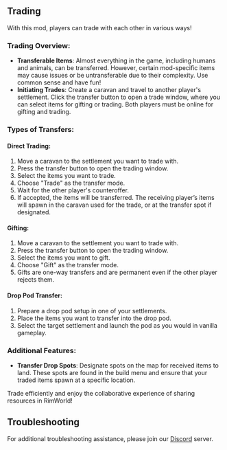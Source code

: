 ## Trading

With this mod, players can trade with each other in various ways!

### Trading Overview:

- **Transferable Items**: Almost everything in the game, including humans and animals, can be transferred. However, certain mod-specific items may cause issues or be untransferable due to their complexity. Use common sense and have fun!
- **Initiating Trades**: Create a caravan and travel to another player's settlement. Click the transfer button to open a trade window, where you can select items for gifting or trading. Both players must be online for gifting and trading.

### Types of Transfers:

#### Direct Trading:

1. Move a caravan to the settlement you want to trade with.
2. Press the transfer button to open the trading window.
3. Select the items you want to trade.
4. Choose "Trade" as the transfer mode.
5. Wait for the other player's counteroffer.
6. If accepted, the items will be transferred. The receiving player’s items will spawn in the caravan used for the trade, or at the transfer spot if designated.

#### Gifting:

1. Move a caravan to the settlement you want to trade with.
2. Press the transfer button to open the trading window.
3. Select the items you want to gift.
4. Choose "Gift" as the transfer mode.
5. Gifts are one-way transfers and are permanent even if the other player rejects them.

#### Drop Pod Transfer:

1. Prepare a drop pod setup in one of your settlements.
2. Place the items you want to transfer into the drop pod.
3. Select the target settlement and launch the pod as you would in vanilla gameplay.

### Additional Features:

- **Transfer Drop Spots**: Designate spots on the map for received items to land. These spots are found in the build menu and ensure that your traded items spawn at a specific location.

Trade efficiently and enjoy the collaborative experience of sharing resources in RimWorld!

## Troubleshooting

For additional troubleshooting assistance, please join our [Discord](https://discord.gg/yUF2ec8Vt8) server.
